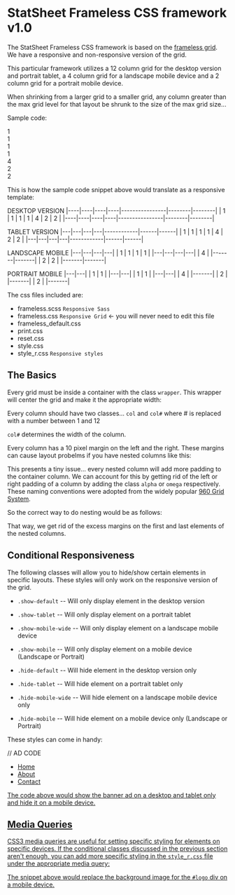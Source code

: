 StatSheet Frameless CSS framework v1.0
======================================

The StatSheet Frameless CSS framework is based on the [frameless grid](https://github.com/jonikorpi/Frameless/blob/master/frameless.scss). We have a responsive and non-responsive version of the grid.  

This particular framework utilizes a 12 column grid for the desktop version and portrait tablet, a 4 column grid for a landscape mobile device and a 2 column grid for a portrait mobile device.  

When shrinking from a larger grid to a smaller grid, any column greater than the max grid level for that layout be shrunk to the size of the max grid size...  

Sample code:  
  <div class="wrapper">
    <div class="col col1">1</div>
    <div class="col col1">1</div>
    <div class="col col1">1</div>
    <div class="col col1">1</div>
    <div class="col col4">4</div>
    <div class="col col2">2</div>
    <div class="col col2">2</div>
  </div>
  
This is how the sample code snippet above would translate as a responsive template:

DESKTOP VERSION
|----|----|----|----|----------------|--------|--------|
| 1  | 1  | 1  | 1  |        4       |    2   |    2   |
|----|----|----|----|----------------|--------|--------|

TABLET VERSION
|---|---|---|---|------------|------|------|
| 1 | 1 | 1 | 1 |     4      |  2   |   2  |
|---|---|---|---|------------|------|------|

LANDSCAPE MOBILE
|---|---|---|---|
| 1 | 1 | 1 | 1 |
|---|---|---|---|
|       4       |
|-------|-------|
|   2   |   2   |
|-------|-------|

PORTRAIT MOBILE
|---|---|
| 1 | 1 |
|---|---|
| 1 | 1 |
|---|---|
|   4   |
|-------|
|   2   |
|-------|
|   2   |
|-------|


The css files included are:  

* frameless.scss `Responsive Sass`
* frameless.css `Responsive Grid` <- you will never need to edit this file
* frameless_default.css
* print.css
* reset.css
* style.css
* style_r.css `Responsive styles`


The Basics
-----
Every grid must be inside a container with the class `wrapper`. This wrapper will center the grid and make it the appropriate width:  

Every column should have two classes... `col` and `col#` where # is replaced with a number between 1 and 12  

`col#` determines the width of the column.  

Every column has a 10 pixel margin on the left and the right.  These margins can cause layout probelms if you have nested columns like this:  
  <div class="wrapper">
    <div class="col col12">
      <div class="col col6"</div>
      <div class="col col3"</div>
      <div class="col col3"</div>
    </div>
  </div>

This presents a tiny issue... every nested column will add more padding to the container column.  We can account for this by getting rid of the left or right padding of a column by adding the class `alpha` or `omega` respectively. These naming conventions were adopted from the widely popular [960 Grid System](http://www.960.gs).  

So the correct way to do nesting would be as follows:  
  <div class="wrapper">
    <div class="col col12">
      <div class="col col6 alpha"</div>
      <div class="col col3"</div>
      <div class="col col3 omega"</div>
    </div>
  </div>

That way, we get rid of the excess margins on the first and last elements of the nested columns.  

Conditional Responsiveness
----
The following classes will allow you to hide/show certain elements in specific layouts. These styles will only work on the responsive version of the grid.  

* `.show-default` -- Will only display element in the desktop version
* `.show-tablet` -- Will only display element on a portrait tablet
* `.show-mobile-wide` -- Will only display element on a landscape mobile device
* `.show-mobile` -- Will only display element on a mobile device (Landscape or Portrait)

* `.hide-default` -- Will hide element in the desktop version only
* `.hide-tablet` -- Will hide element on a portrait tablet only
* `.hide-mobile-wide` -- Will hide element on a landscape mobile device only
* `.hide-mobile` -- Will hide element on a mobile device only (Landscape or Portrait)

These styles can come in handy:
  <div class="wrapper">
    <div class="col col12">
      <div id="banner-ad" class="hide-mobile">
        // AD CODE
      </div>
      <ul class="nav">
        <li><a href="#">Home</li>
        <li><a href="#">About</li>
        <li><a href="#">Contact</li>
      </ul>
    </div>
  </div>

The code above would show the banner ad on a desktop and tablet only and hide it on a mobile device.  

Media Queries
-----
CSS3 media queries are useful for setting specific styling for elements on specific devices.  If the conditional classes discussed in the previous section aren't enough, you can add more specific styling in the `style_r.css` file under the appropriate media query:  
  <style type="text/css" media="screen">
    /* Mobile Layout */
    @media only screen and (max-width: 767px) {
      #logo {
        width:300px;
        height:40px;
        background-image:url('logo_small.png');
      }
    }
  </style>

The snippet above would replace the background image for the `#logo` div on a mobile device.
